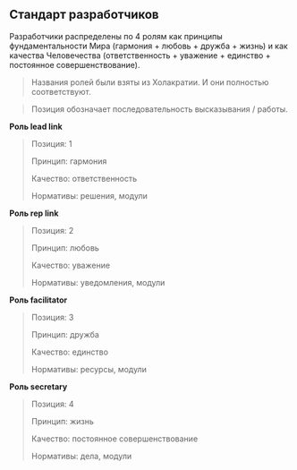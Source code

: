 ## Стандарт разработчиков

Разработчики распределены по 4 ролям как принципы фундаментальности Мира (гармония + любовь + дружба + жизнь) и как качества Человечества (ответственность + уважение + единство + постоянное совершенствование).

> Названия ролей были взяты из Холакратии. И они полностью соответствуют.

> Позиция обозначает последовательность высказывания / работы.

**Роль lead link**
> Позиция: 1
> 
> Принцип: гармония
> 
> Качество: ответственность
> 
> Нормативы: решения, модули

**Роль rep link**
> Позиция: 2
> 
> Принцип: любовь
> 
> Качество: уважение
> 
> Нормативы: уведомления, модули

**Роль facilitator**
> Позиция: 3
> 
> Принцип: дружба
> 
> Качество: единство
> 
> Нормативы: ресурсы, модули

**Роль secretary**
> Позиция: 4
> 
> Принцип: жизнь
> 
> Качество: постоянное совершенствование
> 
> Нормативы: дела, модули